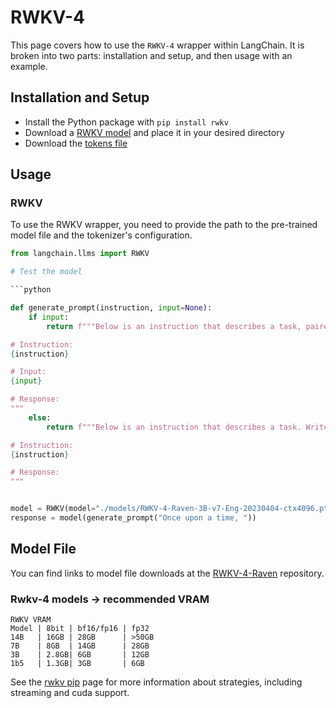 # RWKV-4

This page covers how to use the `RWKV-4` wrapper within LangChain.
It is broken into two parts: installation and setup, and then usage with an example.

## Installation and Setup
- Install the Python package with `pip install rwkv`
- Download a [RWKV model](https://huggingface.co/BlinkDL/rwkv-4-raven/tree/main) and place it in your desired directory
- Download the [tokens file](https://raw.githubusercontent.com/BlinkDL/ChatRWKV/main/20B_tokenizer.json)

## Usage

### RWKV

To use the RWKV wrapper, you need to provide the path to the pre-trained model file and the tokenizer's configuration.
```python
from langchain.llms import RWKV

# Test the model

```python

def generate_prompt(instruction, input=None):
    if input:
        return f"""Below is an instruction that describes a task, paired with an input that provides further context. Write a response that appropriately completes the request.

# Instruction:
{instruction}

# Input:
{input}

# Response:
"""
    else:
        return f"""Below is an instruction that describes a task. Write a response that appropriately completes the request.

# Instruction:
{instruction}

# Response:
"""


model = RWKV(model="./models/RWKV-4-Raven-3B-v7-Eng-20230404-ctx4096.pth", strategy="cpu fp32", tokens_path="./rwkv/20B_tokenizer.json")
response = model(generate_prompt("Once upon a time, "))
```
## Model File

You can find links to model file downloads at the [RWKV-4-Raven](https://huggingface.co/BlinkDL/rwkv-4-raven/tree/main) repository.

### Rwkv-4 models -> recommended VRAM


```
RWKV VRAM
Model | 8bit | bf16/fp16 | fp32
14B   | 16GB | 28GB      | >50GB
7B    | 8GB  | 14GB      | 28GB
3B    | 2.8GB| 6GB       | 12GB
1b5   | 1.3GB| 3GB       | 6GB
```

See the [rwkv pip](https://pypi.org/project/rwkv/) page for more information about strategies, including streaming and cuda support.
